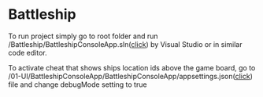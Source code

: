 # Battleship

To run project simply go to root folder and run /Battleship/BattleshipConsoleApp.sln([click](https://github.com/kmaraszkiewicz86/Battleship)) by Visual Studio or in similar code editor.

To activate cheat that shows ships location ids above the game board, go to /01-UI/BattleshipConsoleApp/BattleshipConsoleApp/appsettings.json([click](https://github.com/kmaraszkiewicz86/Battleship/tree/feature/add_core_functionalities/01-UI/BattleshipConsoleApp/BattleshipConsoleApp)) file and change debugMode setting to true